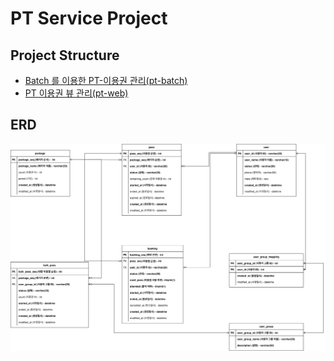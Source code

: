 # PT Service Project
## Project Structure
- [Batch 를 이용한 PT-이용권 관리(pt-batch)](./pt-batch)
- [PT 이용권 뷰 관리(pt-web)](./pt-web)

## ERD
<img src="./document/pt-batch.svg">